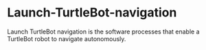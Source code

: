# Launch-TurtleBot-navigation
Launch TurtleBot navigation is the software processes that enable a TurtleBot robot to navigate autonomously.
